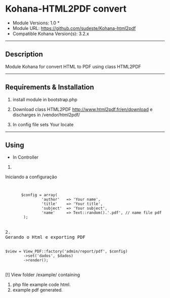 # Kohana-HTML2PDF convert #
  
* Module Versions: 1.0 *
* Module URL: https://github.com/sudeste/Kohana-html2pdf
* Compatible Kohana Version(s): 3.2.x

-----------------------------------------------------------
## Description ##
 Module Kohana for convert HTML to PDF using class HTML2PDF


-----------------------------------------------------------
## Requirements & Installation ##

1. install module in bootstrap.php

2. Download class HTML2PDF http://www.html2pdf.fr/en/download e discharges in /vendor/html2pdf/

3. In config file sets Your locate 


-----------------------------------------------------------
## Using ##

* In Controller

1.
Iniciando a configuração

<pre>
<code>

       $config = array(
                'author'   => 'Your name',
                'title'    => 'Your title',
                'subject'  => 'Your subject',
                'name'     => Text::random().'.pdf', // name file pdf
        );
</code>

2.
Gerando o Html e exporting PDF

<code>
$view = View_PDF::factory('admin/report/pdf', $config)
        ->set('dados', $dados)
        ->render();
</code>
</pre>

[!] View folder /example/ containing 

1. php file example code html.
2. example pdf generated.
